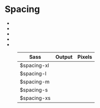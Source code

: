 # Spacing


<ul class="sample--list">
  <li class="sample--spacing-spacing-xl"></li>
  <li class="sample--spacing-spacing-l"></li>
  <li class="sample--spacing-spacing-m"></li>
  <li class="sample--spacing-spacing-s"></li>
  <li class="sample--spacing-spacing-xs"></li>
</ul>

<figure class="ods-table--figure">
  <table class="ods-table">
    <thead>
      <tr>
        <th scope="column">
          Sass
        </th>
        <th scope="column">
          Output
        </th>
        <th scope="column">
          Pixels
        </th>
      </tr>
    </thead>
    <tbody>
      <tr>
        <td>
          $spacing-xl
        </td>
        <td>
          <span class="conversion--spacing-xl-actual"></span>
        </td>
        <td>
          <span class="conversion--spacing-xl-px"></span>
        </td>
      </tr>
      <tr>
        <td>
          $spacing-l
        </td>
        <td>
          <span class="conversion--spacing-l-actual"></span>
        </td>
        <td>
          <span class="conversion--spacing-l-px"></span>
        </td>
      </tr>
      <tr>
        <td>
          $spacing-m
        </td>
        <td>
          <span class="conversion--spacing-m-actual"></span>
        </td>
        <td>
          <span class="conversion--spacing-m-px"></span>
        </td>
      </tr>
      <tr>
        <td>
          $spacing-s
        </td>
        <td>
          <span class="conversion--spacing-s-actual"></span>
        </td>
        <td>
          <span class="conversion--spacing-s-px"></span>
        </td>
      </tr>
      <tr>
        <td>
          $spacing-xs
        </td>
        <td>
          <span class="conversion--spacing-xs-actual"></span>
        </td>
        <td>
          <span class="conversion--spacing-xs-px"></span>
        </td>
      </tr>
    </tbody>
  </table>
</table>
